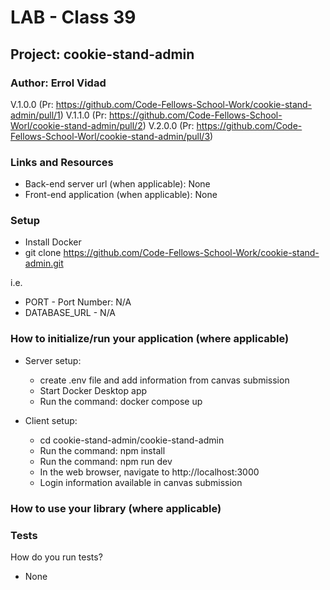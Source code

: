 # LAB - Class 39

## Project: cookie-stand-admin

### Author: Errol Vidad
V.1.0.0 (Pr: https://github.com/Code-Fellows-School-Work/cookie-stand-admin/pull/1)
V.1.1.0 (Pr: https://github.com/Code-Fellows-School-Worl/cookie-stand-admin/pull/2)
V.2.0.0 (Pr: https://github.com/Code-Fellows-School-Worl/cookie-stand-admin/pull/3)

### Links and Resources
- Back-end server url (when applicable): None
- Front-end application (when applicable): None

### Setup
- Install Docker
- git clone https://github.com/Code-Fellows-School-Work/cookie-stand-admin.git

i.e.

- PORT - Port Number: N/A
- DATABASE_URL - N/A

### How to initialize/run your application (where applicable)

- Server setup:
    - create .env file and add information from canvas submission
    - Start Docker Desktop app
    - Run the command: docker compose up

- Client setup:
    - cd cookie-stand-admin/cookie-stand-admin
    - Run the command: npm install
    - Run the command: npm run dev
    - In the web browser, navigate to http://localhost:3000
    - Login information available in canvas submission

### How to use your library (where applicable)
### Tests
How do you run tests?

- None